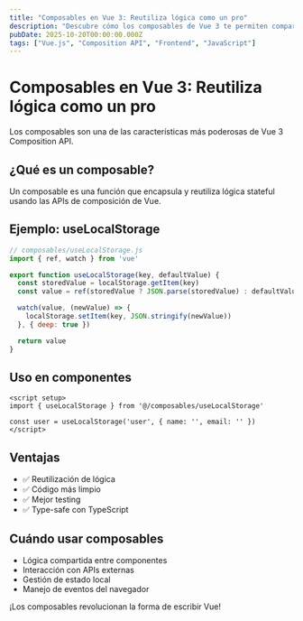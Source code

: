 ```yaml
---
title: "Composables en Vue 3: Reutiliza lógica como un pro"
description: "Descubre cómo los composables de Vue 3 te permiten compartir lógica entre componentes de forma elegante y eficiente."
pubDate: 2025-10-20T00:00:00.000Z
tags: ["Vue.js", "Composition API", "Frontend", "JavaScript"]
---
```


# Composables en Vue 3: Reutiliza lógica como un pro

Los composables son una de las características más poderosas de Vue 3 Composition API.

## ¿Qué es un composable?

Un composable es una función que encapsula y reutiliza lógica stateful usando las APIs de composición de Vue.

## Ejemplo: useLocalStorage

```javascript
// composables/useLocalStorage.js
import { ref, watch } from 'vue'

export function useLocalStorage(key, defaultValue) {
  const storedValue = localStorage.getItem(key)
  const value = ref(storedValue ? JSON.parse(storedValue) : defaultValue)

  watch(value, (newValue) => {
    localStorage.setItem(key, JSON.stringify(newValue))
  }, { deep: true })

  return value
}
```

## Uso en componentes

```vue
<script setup>
import { useLocalStorage } from '@/composables/useLocalStorage'

const user = useLocalStorage('user', { name: '', email: '' })
</script>
```

## Ventajas

- ✅ Reutilización de lógica
- ✅ Código más limpio
- ✅ Mejor testing
- ✅ Type-safe con TypeScript

## Cuándo usar composables

- Lógica compartida entre componentes
- Interacción con APIs externas
- Gestión de estado local
- Manejo de eventos del navegador

¡Los composables revolucionan la forma de escribir Vue!


